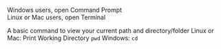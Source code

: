 Windows users, open Command Prompt  
Linux or Mac users, open Terminal  
    
A basic command to view your current path and directory/folder
  Linux or Mac: Print Working Directory
    `pwd`
  Windows:
    `cd`
